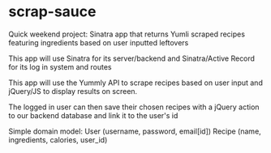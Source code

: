 # scrap-sauce
Quick weekend project: Sinatra app that returns Yumli scraped recipes featuring ingredients based on user inputted leftovers

This app will use Sinatra for its server/backend and Sinatra/Active Record for its log in system and routes

This app will use the Yummly API to scrape recipes based on user input and jQuery/JS to display results on screen.

The logged in user can then save their chosen recipes with a jQuery action to our backend database and link it to the user's id

Simple domain model:
User (username, password, email[id])
Recipe (name, ingredients, calories, user_id)
